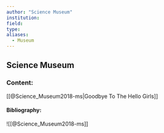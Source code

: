 ```yaml
---
author: "Science Museum"
institution:
field:
type:
aliases:
  - Museum
---
```


## Science Museum

### Content:
[[@Science_Museum2018-ms|Goodbye To The Hello Girls]]

#### Bibliography:

![[@Science_Museum2018-ms]]